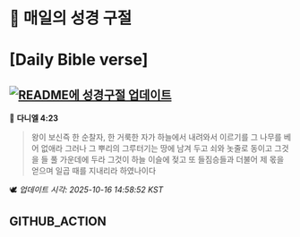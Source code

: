 # 🙏 매일의 성경 구절
# [Daily Bible verse]
## [![README에 성경구절 업데이트](https://github.com/DONGSUKA/first_test/actions/workflows/update-readme-bible.yml/badge.svg)](https://github.com/DONGSUKA/first_test/actions/workflows/update-readme-bible.yml)
<!-- START_BIBLE_VERSE -->
📖 **다니엘 4:23**
> 왕이 보신즉 한 순찰자, 한 거룩한 자가 하늘에서 내려와서 이르기를 그 나무를 베어 없애라 그러나 그 뿌리의 그루터기는 땅에 남겨 두고 쇠와 놋줄로 동이고 그것을 들 풀 가운데에 두라 그것이 하늘 이슬에 젖고 또 들짐승들과 더불어 제 몫을 얻으며 일곱 때를 지내리라 하였나이다

🕊️ _업데이트 시각: 2025-10-16 14:58:52 KST_
  <!-- END_BIBLE_VERSE -->
## GITHUB_ACTION
